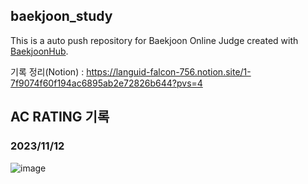 ## baekjoon_study
This is a auto push repository for Baekjoon Online Judge created with [BaekjoonHub](https://github.com/BaekjoonHub/BaekjoonHub).

기록 정리(Notion) : https://languid-falcon-756.notion.site/1-7f9074f60f194ac6895ab2e72826b644?pvs=4

## AC RATING 기록
### 2023/11/12
![image](https://github.com/unifolio0/cote_study/assets/121424793/4d725b4a-f4f2-47e4-a7a3-f73159891e8b)
